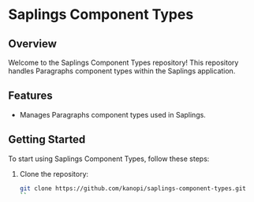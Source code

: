 # Saplings Component Types

## Overview

Welcome to the Saplings Component Types repository! This repository handles Paragraphs component types within the Saplings application.

## Features

- Manages Paragraphs component types used in Saplings.

## Getting Started

To start using Saplings Component Types, follow these steps:

1. Clone the repository:
   ```bash
   git clone https://github.com/kanopi/saplings-component-types.git
   ``
